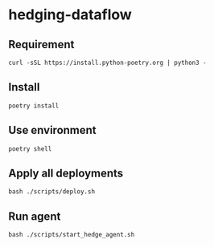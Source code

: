 # hedging-dataflow

## Requirement

```
curl -sSL https://install.python-poetry.org | python3 -
```

## Install

```
poetry install
```

## Use environment

```
poetry shell
```

## Apply all deployments

```
bash ./scripts/deploy.sh
```

## Run agent

```
bash ./scripts/start_hedge_agent.sh
```

